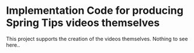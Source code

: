 # Implementation Code for producing Spring Tips videos themselves

This project supports the creation of the videos themselves. Nothing to see here..
